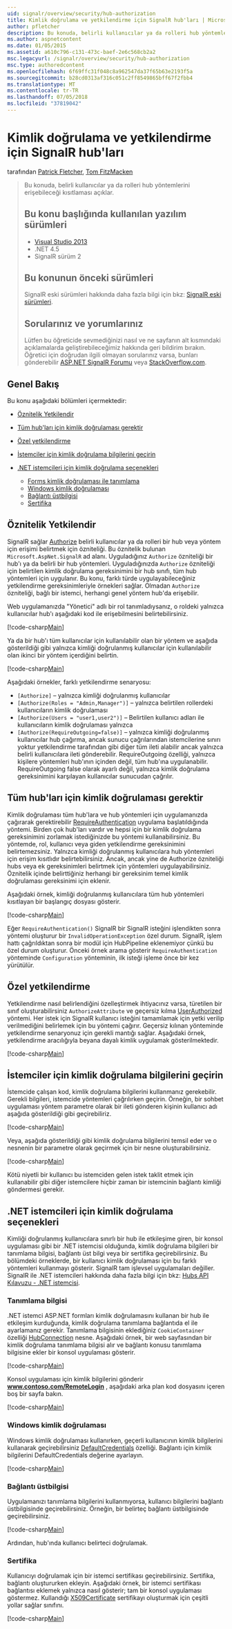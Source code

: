 ```yaml
---
uid: signalr/overview/security/hub-authorization
title: Kimlik doğrulama ve yetkilendirme için SignalR hub'ları | Microsoft Docs
author: pfletcher
description: Bu konuda, belirli kullanıcılar ya da rolleri hub yöntemlerini erişebileceği kısıtlaması açıklar. Yazılım sürümleri, Visual Studio 2013 .NET 4.5 SignalR ve bu konuda kullanılan...
ms.author: aspnetcontent
ms.date: 01/05/2015
ms.assetid: a610c796-c131-473c-baef-2e6c568cb2a2
msc.legacyurl: /signalr/overview/security/hub-authorization
msc.type: authoredcontent
ms.openlocfilehash: 6f69ffc31f048c8a962547da37f65b63e2193f5a
ms.sourcegitcommit: b28cd0313af316c051c2ff8549865bff67f2fbb4
ms.translationtype: MT
ms.contentlocale: tr-TR
ms.lasthandoff: 07/05/2018
ms.locfileid: "37819042"
---
```

<a name="authentication-and-authorization-for-signalr-hubs"></a>Kimlik doğrulama ve yetkilendirme için SignalR hub'ları
====================
tarafından [Patrick Fletcher](https://github.com/pfletcher), [Tom FitzMacken](https://github.com/tfitzmac)

> Bu konuda, belirli kullanıcılar ya da rolleri hub yöntemlerini erişebileceği kısıtlaması açıklar. 
> 
> ## <a name="software-versions-used-in-this-topic"></a>Bu konu başlığında kullanılan yazılım sürümleri
> 
> 
> - [Visual Studio 2013](https://www.microsoft.com/visualstudio/eng/2013-downloads)
> - .NET 4.5
> - SignalR sürüm 2
>   
> 
> 
> ## <a name="previous-versions-of-this-topic"></a>Bu konunun önceki sürümleri
> 
> SignalR eski sürümleri hakkında daha fazla bilgi için bkz: [SignalR eski sürümleri](../older-versions/index.md).
> 
> ## <a name="questions-and-comments"></a>Sorularınız ve yorumlarınız
> 
> Lütfen bu öğreticide sevmediğinizi nasıl ve ne sayfanın alt kısmındaki açıklamalarda geliştirebileceğimiz hakkında geri bildirim bırakın. Öğretici için doğrudan ilgili olmayan sorularınız varsa, bunları gönderebilir [ASP.NET SignalR Forumu](https://forums.asp.net/1254.aspx/1?ASP+NET+SignalR) veya [StackOverflow.com](http://stackoverflow.com/).


## <a name="overview"></a>Genel Bakış

Bu konu aşağıdaki bölümleri içermektedir:

- [Öznitelik Yetkilendir](#authorizeattribute)
- [Tüm hub'ları için kimlik doğrulaması gerektir](#requireauth)
- [Özel yetkilendirme](#custom)
- [İstemciler için kimlik doğrulama bilgilerini geçirin](#passauth)
- [.NET istemcileri için kimlik doğrulama seçenekleri](#authoptions)

    - [Forms kimlik doğrulaması ile tanımlama](#cookie)
    - [Windows kimlik doğrulaması](#windows)
    - [Bağlantı üstbilgisi](#header)
    - [Sertifika](#certificate)

<a id="authorizeattribute"></a>

## <a name="authorize-attribute"></a>Öznitelik Yetkilendir

SignalR sağlar [Authorize](https://msdn.microsoft.com/library/microsoft.aspnet.signalr.authorizeattribute(v=vs.111).aspx) belirli kullanıcılar ya da rolleri bir hub veya yöntem için erişimi belirtmek için özniteliği. Bu öznitelik bulunan `Microsoft.AspNet.SignalR` ad alanı. Uyguladığınız `Authorize` özniteliği bir hub'ı ya da belirli bir hub yöntemleri. Uyguladığınızda `Authorize` özniteliği için belirtilen kimlik doğrulama gereksinimini bir hub sınıfı, tüm hub yöntemleri için uygulanır. Bu konu, farklı türde uygulayabileceğiniz yetkilendirme gereksinimleriyle örnekleri sağlar. Olmadan `Authorize` özniteliği, bağlı bir istemci, herhangi genel yöntem hub'da erişebilir.

Web uygulamanızda "Yönetici" adlı bir rol tanımladıysanız, o roldeki yalnızca kullanıcılar hub'ı aşağıdaki kod ile erişebilmesini belirtebilirsiniz.

[!code-csharp[Main](hub-authorization/samples/sample1.cs)]

Ya da bir hub'ı tüm kullanıcılar için kullanılabilir olan bir yöntem ve aşağıda gösterildiği gibi yalnızca kimliği doğrulanmış kullanıcılar için kullanılabilir olan ikinci bir yöntem içerdiğini belirtin.

[!code-csharp[Main](hub-authorization/samples/sample2.cs)]

Aşağıdaki örnekler, farklı yetkilendirme senaryosu:

- `[Authorize]` – yalnızca kimliği doğrulanmış kullanıcılar
- `[Authorize(Roles = "Admin,Manager")]` – yalnızca belirtilen rollerdeki kullanıcıların kimlik doğrulaması
- `[Authorize(Users = "user1,user2")]` – Belirtilen kullanıcı adları ile kullanıcıların kimlik doğrulaması yalnızca
- `[Authorize(RequireOutgoing=false)]` – yalnızca kimliği doğrulanmış kullanıcılar hub çağırma, ancak sunucu çağrılarından istemcilerine sınırı yoktur yetkilendirme tarafından gibi diğer tüm ileti alabilir ancak yalnızca belirli kullanıcılara ileti gönderebilir. RequireOutgoing özelliği, yalnızca kişilere yöntemleri hub'ının içinden değil, tüm hub'ına uygulanabilir. RequireOutgoing false olarak ayarlı değil, yalnızca kimlik doğrulama gereksinimini karşılayan kullanıcılar sunucudan çağrılır.

<a id="requireauth"></a>

## <a name="require-authentication-for-all-hubs"></a>Tüm hub'ları için kimlik doğrulaması gerektir

Kimlik doğrulaması tüm hub'lara ve hub yöntemleri için uygulamanızda çağırarak gerektirebilir [RequireAuthentication](https://msdn.microsoft.com/library/microsoft.aspnet.signalr.hubpipelineextensions.requireauthentication(v=vs.111).aspx) uygulama başlatıldığında yöntemi. Birden çok hub'ları vardır ve hepsi için bir kimlik doğrulama gereksinimini zorlamak istediğinizde bu yöntemi kullanabilirsiniz. Bu yöntemde, rol, kullanıcı veya giden yetkilendirme gereksinimini belirtemezsiniz. Yalnızca kimliği doğrulanmış kullanıcılara hub yöntemleri için erişim kısıtlıdır belirtebilirsiniz. Ancak, ancak yine de Authorize özniteliği hubs veya ek gereksinimleri belirtmek için yöntemleri uygulayabilirsiniz. Öznitelik içinde belirttiğiniz herhangi bir gereksinim temel kimlik doğrulaması gereksinimi için eklenir.

Aşağıdaki örnek, kimliği doğrulanmış kullanıcılara tüm hub yöntemleri kısıtlayan bir başlangıç dosyası gösterir.

[!code-csharp[Main](hub-authorization/samples/sample3.cs)]

Eğer `RequireAuthentication()` SignalR bir SignalR isteğini işlendikten sonra yöntemi oluşturur bir `InvalidOperationException` özel durum. SignalR, işlem hattı çağrıldıktan sonra bir modül için HubPipeline eklenemiyor çünkü bu özel durum oluşturur. Önceki örnek arama gösterir `RequireAuthentication` yönteminde `Configuration` yönteminin, ilk isteği işleme önce bir kez yürütülür.

<a id="custom"></a>

## <a name="customized-authorization"></a>Özel yetkilendirme

Yetkilendirme nasıl belirlendiğini özelleştirmek ihtiyacınız varsa, türetilen bir sınıf oluşturabilirsiniz `AuthorizeAttribute` ve geçersiz kılma [UserAuthorized](https://msdn.microsoft.com/library/microsoft.aspnet.signalr.authorizeattribute.userauthorized(v=vs.111).aspx) yöntemi. Her istek için SignalR kullanıcı isteğini tamamlamak için yetki verilip verilmediğini belirlemek için bu yöntemi çağırır. Geçersiz kılınan yönteminde yetkilendirme senaryonuz için gerekli mantığı sağlar. Aşağıdaki örnek, yetkilendirme aracılığıyla beyana dayalı kimlik uygulamak gösterilmektedir.

[!code-csharp[Main](hub-authorization/samples/sample4.cs)]

<a id="passauth"></a>

## <a name="pass-authentication-information-to-clients"></a>İstemciler için kimlik doğrulama bilgilerini geçirin

İstemcide çalışan kod, kimlik doğrulama bilgilerini kullanmanız gerekebilir. Gerekli bilgileri, istemcide yöntemleri çağrılırken geçirin. Örneğin, bir sohbet uygulaması yöntem parametre olarak bir ileti gönderen kişinin kullanıcı adı aşağıda gösterildiği gibi geçirebiliriz.

[!code-csharp[Main](hub-authorization/samples/sample5.cs)]

Veya, aşağıda gösterildiği gibi kimlik doğrulama bilgilerini temsil eder ve o nesnenin bir parametre olarak geçirmek için bir nesne oluşturabilirsiniz.

[!code-csharp[Main](hub-authorization/samples/sample6.cs)]

Kötü niyetli bir kullanıcı bu istemciden gelen istek taklit etmek için kullanabilir gibi diğer istemcilere hiçbir zaman bir istemcinin bağlantı kimliği göndermesi gerekir.

<a id="authoptions"></a>

## <a name="authentication-options-for-net-clients"></a>.NET istemcileri için kimlik doğrulama seçenekleri

Kimliği doğrulanmış kullanıcılara sınırlı bir hub ile etkileşime giren, bir konsol uygulaması gibi bir .NET istemcisi olduğunda, kimlik doğrulama bilgileri bir tanımlama bilgisi, bağlantı üst bilgi veya bir sertifika geçirebilirsiniz. Bu bölümdeki örneklerde, bir kullanıcı kimlik doğrulaması için bu farklı yöntemleri kullanmayı gösterir. SignalR tam işlevsel uygulamaları değiller. SignalR ile .NET istemcileri hakkında daha fazla bilgi için bkz: [Hubs API Kılavuzu - .NET istemcisi](../guide-to-the-api/hubs-api-guide-net-client.md).

<a id="cookie"></a>

### <a name="cookie"></a>Tanımlama bilgisi

.NET istemci ASP.NET formları kimlik doğrulamasını kullanan bir hub ile etkileşim kurduğunda, kimlik doğrulama tanımlama bağlantıda el ile ayarlamanız gerekir. Tanımlama bilgisinin eklediğiniz `CookieContainer` özelliği [HubConnection](https://msdn.microsoft.com/library/microsoft.aspnet.signalr.client.hubs.hubconnection(v=vs.111).aspx) nesne. Aşağıdaki örnek, bir web sayfasından bir kimlik doğrulama tanımlama bilgisi alır ve bağlantı konusu tanımlama bilgisine ekler bir konsol uygulaması gösterir.

[!code-csharp[Main](hub-authorization/samples/sample7.cs)]

Konsol uygulaması için kimlik bilgilerini gönderir <strong>www.contoso.com/RemoteLogin</strong> , aşağıdaki arka plan kod dosyasını içeren boş bir sayfa bakın.

[!code-csharp[Main](hub-authorization/samples/sample8.cs)]

<a id="windows"></a>

### <a name="windows-authentication"></a>Windows kimlik doğrulaması

Windows kimlik doğrulaması kullanırken, geçerli kullanıcının kimlik bilgilerini kullanarak geçirebilirsiniz [DefaultCredentials](https://msdn.microsoft.com/library/system.net.credentialcache.defaultcredentials.aspx) özelliği. Bağlantı için kimlik bilgilerini DefaultCredentials değerine ayarlayın.

[!code-csharp[Main](hub-authorization/samples/sample9.cs?highlight=6)]

<a id="header"></a>

### <a name="connection-header"></a>Bağlantı üstbilgisi

Uygulamanızı tanımlama bilgilerini kullanmıyorsa, kullanıcı bilgilerini bağlantı üstbilgisinde geçirebilirsiniz. Örneğin, bir belirteç bağlantı üstbilgisinde geçirebilirsiniz.

[!code-csharp[Main](hub-authorization/samples/sample10.cs?highlight=6)]

Ardından, hub'ında kullanıcı belirteci doğrulamak.

<a id="certificate"></a>

### <a name="certificate"></a>Sertifika

Kullanıcıyı doğrulamak için bir istemci sertifikası geçirebilirsiniz. Sertifika, bağlantı oluştururken ekleyin. Aşağıdaki örnek, bir istemci sertifikası bağlantısı eklemek yalnızca nasıl gösterir; tam bir konsol uygulaması göstermez. Kullandığı [X509Certificate](https://msdn.microsoft.com/library/system.security.cryptography.x509certificates.x509certificate.aspx) sertifikayı oluşturmak için çeşitli yollar sağlar sınıfını.

[!code-csharp[Main](hub-authorization/samples/sample11.cs?highlight=6)]
